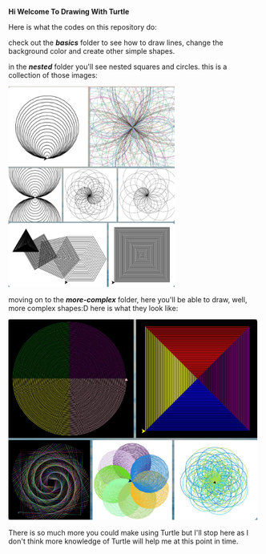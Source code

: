<b>Hi Welcome To Drawing With Turtle</b>

<!-- Before I get into what each piece of code does let me show you my best work here:

<img src="./people/one.png?raw=true">

you can find the code for these in the <b>_people_</b> folder. -->

Here is what the codes on this repository do:

check out the <b>_basics_</b> folder to see how to draw lines, change the background color and create other simple shapes.

in the <b>_nested_</b> folder you'll see nested squares and circles.
this is a collection of those images:

<img src="./nested.png?raw=true" height="400">

moving on to the <b>_more-complex_</b> folder, here you'll be able to draw, well, more complex shapes:D
here is what they look like:

<img src="./complex.png?raw=true" height="400">

There is so much more you could make using Turtle but I'll stop here as I don't think more knowledge of Turtle will help me at this point in time. 